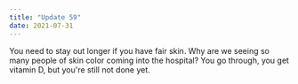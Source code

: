 ```yaml
---
title: "Update 59"
date: 2021-07-31
---
```




You need to stay out longer if you have fair skin.
Why are we seeing so many people of skin color coming into the hospital? You go through, you get vitamin D, but you're still not done yet.
